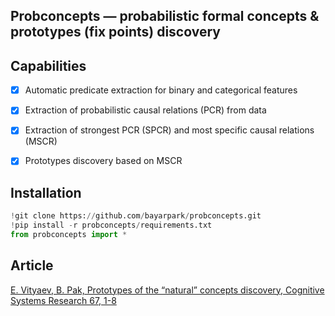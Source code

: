 ## Probconcepts — probabilistic formal concepts & prototypes (fix points) discovery

## Capabilities
- [x] Automatic predicate extraction for binary and categorical features
- [x] Extraction of probabilistic causal relations (PCR) from data
- [x] Extraction of strongest PCR (SPCR) and most specific causal relations (MSCR)
- [x] Prototypes discovery based on MSCR


## Installation 
```python
!git clone https://github.com/bayarpark/probconcepts.git
!pip install -r probconcepts/requirements.txt
from probconcepts import *
```


## Article
[E. Vityaev, B. Pak, Prototypes of the “natural” concepts discovery, Cognitive Systems Research 67, 1-8](https://www.sciencedirect.com/science/article/abs/pii/S138904172030111X)
